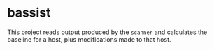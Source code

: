 # bassist
This project reads output produced by the `scanner` and calculates the
baseline for a host, plus modifications made to that host.
